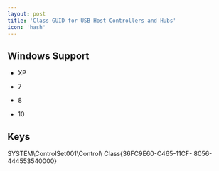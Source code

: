 ```yaml
---
layout: post
title: 'Class GUID for USB Host Controllers and Hubs'
icon: 'hash'
---
```


## Windows Support

- XP

- 7

- 8

- 10



## Keys

SYSTEM\ControlSet001\Control\ Class\{36FC9E60-C465-11CF- 8056-444553540000}

